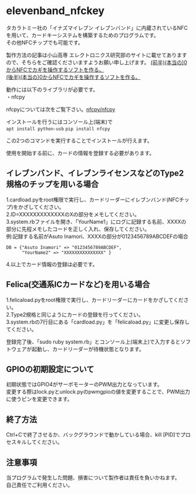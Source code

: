 # elevenband_nfckey
タカラトミー社の「イナズマイレブン イレブンバンド」に内蔵されているNFCを用いて、カードキーシステムを構築するためのプログラムです。  
その他NFCチップでも可能です。  
  
製作方法の記事は小山高専 エレクトロニクス研究部のサイトに載せてありますので、そちらをご確認くださいますようお願い申し上げます。
[(前半)(本当の)0からNFCでカギを操作するソフトを作る。](https://eleken.jp/archives/1758)  
[(後半)(本当の)0からNFCでカギを操作するソフトを作る。](https://eleken.jp/archives/1886)  
  
動作には以下のライブラリが必要です。  
・nfcpy  
  
nfcpyについては次をご覧下さい。[nfcpy/nfcpy](https://github.com/nfcpy/nfcpy)  
    
インストールを行うにはコンソール上(端末)で  
`apt install python-usb`
`pip install nfcpy`
  
この2つのコマンドを実行することでインストールが行えます。  
  
使用を開始する前に、カードの情報を登録する必要があります。  
## イレブンバンド、イレブンライセンスなどのType2規格のチップを用いる場合
1.cardload.pyをroot権限で実行し、カードリーダーにイレブンバンド(NFCチップ)をかざしてください。  
2.ID=XXXXXXXXXXXXXのXの部分をメモしてください。  
3.system.rbファイルを開き、「YourName1」にログに記録する名前、XXXXの部分に先程メモしたコードを正しく入れ、保存してください。  
例:記録する名前がAsuto Inamori、XXXXの部分が0123456789ABCDEFの場合  

    DB = {"Asuto Inamori" => "0123456789ABCDEF",
    	  "YourName2" => "XXXXXXXXXXXXXXX" }

4.以上でカード情報の登録は必要です。  
  
## Felica(交通系ICカードなど)を用いる場合
1.felicaload.pyをroot権限で実行し、カードリーダーにカードをかざしてください。  
2.Type2規格と同じようにカードの登録を行ってください。  
3.system.rbの7行目にある「cardload.py」を「felicaload.py」に変更し保存してください。  
  
登録完了後、「sudo ruby system.rb」とコンソール上(端末上)で入力するとソフトウェアが起動し、カードリーダーが待機状態となります。  

## GPIOの初期設定について
初期状態ではGPIO4がサーボモーターのPWM出力となっています。  
変更する際はlock.pyとunlock.pyのpwmgpioの値を変更することで、PWM出力に使うピンを変更できます。  
  
## 終了方法
Ctrl+Cで終了させるか、バックグラウンドで動かしている場合、kill [PID]でプロセスキルしてください。  

## 注意事項
当プログラムで発生した問題、損害について製作者は責任を負いかねます。  
自己責任でご利用ください。
